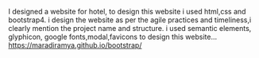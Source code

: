 I designed a website for hotel, to design this website i used html,css and bootstrap4.
i design the website as per the agile practices and timeliness,i clearly mention the project name and structure.
i used semantic elements, glyphicon, google fonts,modal,favicons to design this website...
 https://maradiramya.github.io/bootstrap/

